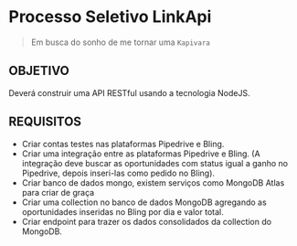 
# Processo Seletivo LinkApi
> Em busca do sonho de me tornar uma `Kapivara`

## OBJETIVO
Deverá construir uma API RESTful usando a tecnologia NodeJS.

## REQUISITOS
* Criar contas testes nas plataformas Pipedrive e Bling.  
* Criar uma integração entre as plataformas Pipedrive e Bling. (A integração deve buscar as oportunidades com status igual a ganho no Pipedrive, depois inseri-las como pedido no Bling).  
* Criar banco de dados mongo, existem serviços como MongoDB Atlas para criar de graça  
* Criar uma collection no banco de dados MongoDB agregando as oportunidades inseridas no Bling por dia e valor total.  
* Criar endpoint para trazer os dados consolidados da collection do MongoDB.


